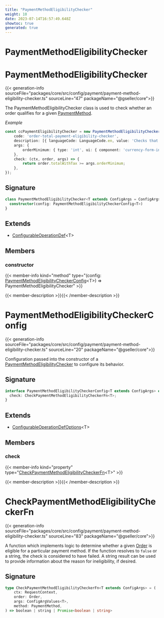 ```yaml
---
title: "PaymentMethodEligibilityChecker"
weight: 10
date: 2023-07-14T16:57:49.648Z
showtoc: true
generated: true
---
```

<!-- This file was generated from the Vendure source. Do not modify. Instead, re-run the "docs:build" script -->

# PaymentMethodEligibilityChecker
<div class="symbol">


# PaymentMethodEligibilityChecker

{{< generation-info sourceFile="packages/core/src/config/payment/payment-method-eligibility-checker.ts" sourceLine="47" packageName="@gseller/core">}}

The PaymentMethodEligibilityChecker class is used to check whether an order qualifies for a
given <a href='/typescript-api/entities/payment-method#paymentmethod'>PaymentMethod</a>.

*Example*

```ts
const ccPaymentEligibilityChecker = new PaymentMethodEligibilityChecker({
    code: 'order-total-payment-eligibility-checker',
    description: [{ languageCode: LanguageCode.en, value: 'Checks that the order total is above some minimum value' }],
    args: {
        orderMinimum: { type: 'int', ui: { component: 'currency-form-input' } },
    },
    check: (ctx, order, args) => {
        return order.totalWithTax >= args.orderMinimum;
    },
});
```

## Signature

```TypeScript
class PaymentMethodEligibilityChecker<T extends ConfigArgs = ConfigArgs> extends ConfigurableOperationDef<T> {
  constructor(config: PaymentMethodEligibilityCheckerConfig<T>)
}
```
## Extends

 * <a href='/typescript-api/configurable-operation-def/#configurableoperationdef'>ConfigurableOperationDef</a>&#60;T&#62;


## Members

### constructor

{{< member-info kind="method" type="(config: <a href='/typescript-api/payment/payment-method-eligibility-checker#paymentmethodeligibilitycheckerconfig'>PaymentMethodEligibilityCheckerConfig</a>&#60;T&#62;) => PaymentMethodEligibilityChecker"  >}}

{{< member-description >}}{{< /member-description >}}


</div>
<div class="symbol">


# PaymentMethodEligibilityCheckerConfig

{{< generation-info sourceFile="packages/core/src/config/payment/payment-method-eligibility-checker.ts" sourceLine="20" packageName="@gseller/core">}}

Configuration passed into the constructor of a <a href='/typescript-api/payment/payment-method-eligibility-checker#paymentmethodeligibilitychecker'>PaymentMethodEligibilityChecker</a> to
configure its behavior.

## Signature

```TypeScript
interface PaymentMethodEligibilityCheckerConfig<T extends ConfigArgs> extends ConfigurableOperationDefOptions<T> {
  check: CheckPaymentMethodEligibilityCheckerFn<T>;
}
```
## Extends

 * <a href='/typescript-api/configurable-operation-def/configurable-operation-def-options#configurableoperationdefoptions'>ConfigurableOperationDefOptions</a>&#60;T&#62;


## Members

### check

{{< member-info kind="property" type="<a href='/typescript-api/payment/payment-method-eligibility-checker#checkpaymentmethodeligibilitycheckerfn'>CheckPaymentMethodEligibilityCheckerFn</a>&#60;T&#62;"  >}}

{{< member-description >}}{{< /member-description >}}


</div>
<div class="symbol">


# CheckPaymentMethodEligibilityCheckerFn

{{< generation-info sourceFile="packages/core/src/config/payment/payment-method-eligibility-checker.ts" sourceLine="83" packageName="@gseller/core">}}

A function which implements logic to determine whether a given <a href='/typescript-api/entities/order#order'>Order</a> is eligible for
a particular payment method. If the function resolves to `false` or a string, the check is
considered to have failed. A string result can be used to provide information about the
reason for ineligibility, if desired.

## Signature

```TypeScript
type CheckPaymentMethodEligibilityCheckerFn<T extends ConfigArgs> = (
    ctx: RequestContext,
    order: Order,
    args: ConfigArgValues<T>,
    method: PaymentMethod,
) => boolean | string | Promise<boolean | string>
```
</div>
